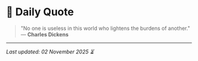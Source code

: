 # 📜 Daily Quote

> "No one is useless in this world who lightens the burdens of another."  
> — **Charles Dickens**

---

_Last updated: 02 November 2025 ⏳_
